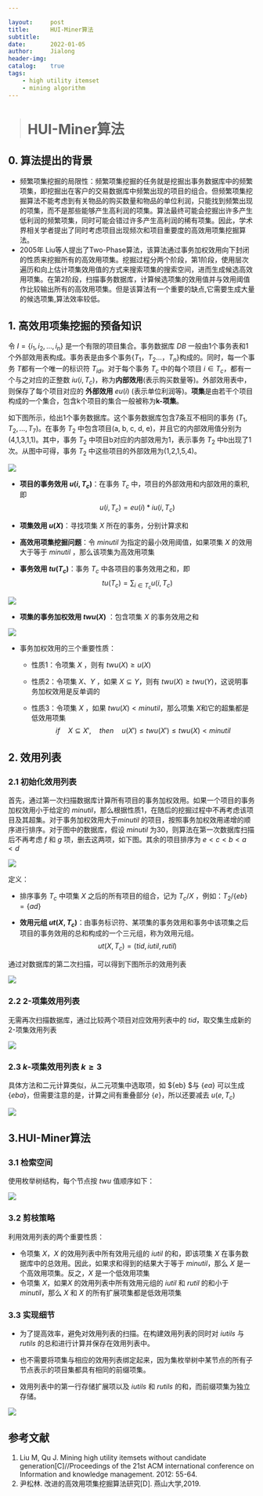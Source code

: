 ```yaml
---

layout:     post
title:      HUI-Miner算法
subtitle:   
date:       2022-01-05
author:     Jialong
header-img: 
catalog: 	true
tags:
    - high utility itemset
    - mining algorithm
---
```


> # HUI-Miner算法



## 0. 算法提出的背景

- 频繁项集挖掘的局限性：频繁项集挖掘的任务就是挖掘出事务数据库中的频繁项集，即挖掘出在客户的交易数据库中频繁出现的项目的组合。但频繁项集挖掘算法不能考虑到有关物品的购买数量和物品的单位利润，只能找到频繁出现的项集，而不是那些能够产生高利润的项集。算法最终可能会挖掘出许多产生低利润的频繁项集，同时可能会错过许多产生高利润的稀有项集。因此，学术界相关学者提出了同时考虑项目出现频次和项目重要度的高效用项集挖掘算法。
- 2005年 Liu等人提出了Two-Phase算法，该算法通过事务加权效用向下封闭的性质来挖掘所有的高效用项集。挖掘过程分两个阶段，第1阶段，使用层次遍历和向上估计项集效用值的方式来搜索项集的搜索空间，进而生成候选高效用项集。在第2阶段，扫描事务数据库，计算候选项集的效用值并与效用阈值作比较输出所有的高效用项集。但是该算法有一个重要的缺点,它需要生成大量的候选项集,算法效率较低。



## 1. 高效用项集挖掘的预备知识

令 $I =\{i_1,i_2,…,i_n\}$ 是一个有限的项目集合。事务数据库 $DB$ 一般由1个事务表和1个外部效用表构成。事务表是由多个事务$\{T_1，T_2…，T_n\}$构成的。同时，每一个事务 $T$都有一个唯一的标识符 $T_{id}$。对于每个事务 $T_c$ 中的每个项目 $i\in T_c$，都有一个与之对应的正整数 $iu(i,T_c)$，称为**内部效用**(表示购买数量等)。外部效用表中，则保存了每个项目对应的 **外部效用**  $eu(i)$ (表示单位利润等)。**项集**是由若干个项目构成的一个集合，包含k个项目的集合一般被称为**k-项集**。

如下图所示，给出1个事务数据库。这个事务数据库包含7条互不相同的事务 $(T_1,T_2,...,T_7)$。在事务 $T_2$ 中包含项目(a, b, c, d, e)，并且它的内部效用值分别为(4,1,3,1,1)。其中，事务 $T_2$ 中项目b对应的内部效用为1，表示事务 $T_2$ 中b出现了1次。从图中可得，事务 $T_2$ 中这些项目的外部效用为(1,2,1,5,4)。

![](https://s3.bmp.ovh/imgs/2022/09/25/b28b2eda03ce30e7.png)

- **项目的事务效用 $u(i,T_c)$**：在事务 $T_c$ 中，项目的外部效用和内部效用的乘积,即
  $$
  u(i,T_c)=eu(i)*iu(i,T_c)
  $$

- **项集效用 $u(X)$**：寻找项集 $X$ 所在的事务，分别计算求和

- **高效用项集挖掘问题**：令 $minutil$ 为指定的最小效用阈值，如果项集 $X$ 的效用大于等于 $minutil$ ，那么该项集为高效用项集

- **事务效用 $tu(T_c)$**：事务 $T_c$ 中各项目的事务效用之和，即
  $$
  tu(T_c)=\sum_{i\in T_c}u(i,T_c)
  $$

![](https://s3.bmp.ovh/imgs/2022/09/25/1ef598485f1167e0.png)

- **项集的事务加权效用 $twu(X)$** ：包含项集 $X$ 的事务效用之和

![](https://s3.bmp.ovh/imgs/2022/09/25/1e4dc508425047c6.png)

- 事务加权效用的三个重要性质：
  - 性质1：令项集 $X$ ，则有 $twu(X)\ge u(X)$ 
  
  - 性质2：令项集 $X、 Y$ ，如果 $X\subseteq Y$，则有 $twu(X)\ge twu(Y)$，这说明事务加权效用是反单调的
  
  - 性质3：令项集 $X$​ ，如果 $twu(X)<minutil$​ ，那么项集 $X$​ 和它的超集都是低效用项集
    $$
    if\quad X\subseteq X',\quad then\quad u(X')\leq twu(X')\leq twu(X)<minutil
    $$



## 2. 效用列表

### 2.1 初始化效用列表

首先，通过第一次扫描数据库计算所有项目的事务加权效用。如果一个项目的事务加权效用小于给定的 $minutil$，那么根据性质1，在随后的挖掘过程中不再考虑该项目及其超集。对于事务加权效用大于$minutil$ 的项目，按照事务加权效用递增的顺序进行排序。对于图中的数据库，假设 $minutil$ 为30，则算法在第一次数据库扫描后不再考虑 $f$ 和 $g$ 项，删去这两项，如下图。其余的项目排序为 $e<c<b<a<d$ 

![](https://s3.bmp.ovh/imgs/2022/09/25/e53037f8615cc372.png)

定义：

- 排序事务 $T_c$ 中项集 $X$ 之后的所有项目的组合，记为 $T_c/X$ ，例如：$T_2 / \{eb\}=\{ad\}$

- **效用元组 $ut(X,T_c)$​**：由事务标识符、某项集的事务效用和事务中该项集之后项目的事务效用的总和构成的一个三元组，称为效用元组。
  $$
  ut(X,T_c)=(tid,iutil,rutil)
  $$

通过对数据库的第二次扫描，可以得到下图所示的效用列表

![](https://s3.bmp.ovh/imgs/2022/09/25/d1ce82956fb60351.png)

### 2.2 2-项集效用列表

无需再次扫描数据库，通过比较两个项目对应效用列表中的 $tid$，取交集生成新的2-项集效用列表

![](https://s3.bmp.ovh/imgs/2022/09/25/fed568e930d8f51a.png)

### 2.3 $k$-项集效用列表 $k\ge 3$

具体方法和二元计算类似，从二元项集中选取项，如 $\{eb\} $与 $\{ea\}$ 可以生成 $\{eba\}$，但需要注意的是，计算之间有重叠部分 $\{e\}$，所以还要减去 $u(e, T_c)$

![](https://s3.bmp.ovh/imgs/2022/09/25/a6eb05d1366d3fb9.png)



## 3.HUI-Miner算法

### 3.1 检索空间

使用枚举树结构，每个节点按 $twu$ 值顺序如下：

![](https://s3.bmp.ovh/imgs/2022/09/25/3cf3ac99b9f6b45b.png)

### 3.2 剪枝策略

利用效用列表的两个重要性质：

- 令项集 $X$，$X$ 的效用列表中所有效用元组的 $iutil$ 的和，即该项集 $X$ 在事务数据库中的总效用。因此，如果求和得到的结果大于等于 $minutil$，那么 $X$ 是一个高效用项集。反之，$X$ 是一个低效用项集
- 令项集 $X$，如果$X$ 的效用列表中所有效用元组的 $iutil$ 和 $rutil$ 的和小于 $minutil$，那么 $X$ 和 $X$ 的所有扩展项集都是低效用项集

### 3.3 实现细节

- 为了提高效率，避免对效用列表的扫描。在构建效用列表的同时对 $iutils$ 与 $rutils$ 的总和进行计算并保存在效用列表中。

- 也不需要将项集与相应的效用列表绑定起来，因为集枚举树中某节点的所有子节点表示的项目集都具有相同的前缀项集。

- 效用列表中的第一行存储扩展项以及 $iutils$ 和 $rutils$ 的和，而前缀项集为独立存储。

![](https://s3.bmp.ovh/imgs/2022/09/25/2654db8ca99a7981.png)

## 参考文献

1. Liu M, Qu J. Mining high utility itemsets without candidate generation[C]//Proceedings of the 21st ACM international conference on Information and knowledge management. 2012: 55-64.
2. 尹松林. 改进的高效用项集挖掘算法研究[D]. 燕山大学,2019.
